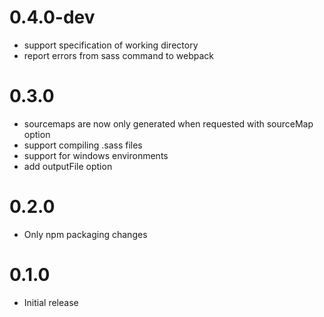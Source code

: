 0.4.0-dev
===
- support specification of working directory
- report errors from sass command to webpack

0.3.0
===
- sourcemaps are now only generated when requested with sourceMap option
- support compiling .sass files
- support for windows environments
- add outputFile option

0.2.0
===
- Only npm packaging changes

0.1.0
===
- Initial release
